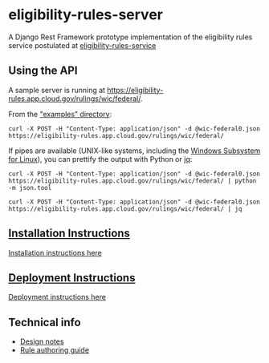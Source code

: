 # eligibility-rules-server

A Django Rest Framework prototype implementation of the eligibility rules
service postulated at
[eligibility-rules-service](../README.md)

## Using the API

A sample server is running at https://eligibility-rules.app.cloud.gov/rulings/wic/federal/.

From the ["examples" directory](examples/README.md):

    curl -X POST -H "Content-Type: application/json" -d @wic-federal0.json https://eligibility-rules.app.cloud.gov/rulings/wic/federal/

If pipes are available (UNIX-like systems, including the
[Windows Subsystem for Linux](https://docs.microsoft.com/en-us/windows/wsl/about)),
you can prettify the output with Python or [jq](https://stedolan.github.io/jq/):

    curl -X POST -H "Content-Type: application/json" -d @wic-federal0.json https://eligibility-rules.app.cloud.gov/rulings/wic/federal/ | python -m json.tool

    curl -X POST -H "Content-Type: application/json" -d @wic-federal0.json https://eligibility-rules.app.cloud.gov/rulings/wic/federal/ | jq

## [Installation Instructions](installing.md)

[Installation instructions here](installing.md)

## [Deployment Instructions](cloudgov.md)

[Deployment instructions here](cloudgov.md)

## Technical info

- [Design notes](design.md)
- [Rule authoring guide](rules.md)

